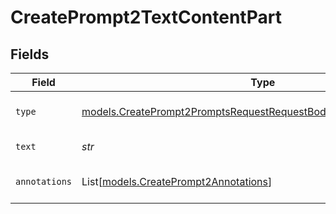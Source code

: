 # CreatePrompt2TextContentPart


## Fields

| Field                                                                                                                                      | Type                                                                                                                                       | Required                                                                                                                                   | Description                                                                                                                                |
| ------------------------------------------------------------------------------------------------------------------------------------------ | ------------------------------------------------------------------------------------------------------------------------------------------ | ------------------------------------------------------------------------------------------------------------------------------------------ | ------------------------------------------------------------------------------------------------------------------------------------------ |
| `type`                                                                                                                                     | [models.CreatePrompt2PromptsRequestRequestBodyPromptMessages3Type](../models/createprompt2promptsrequestrequestbodypromptmessages3type.md) | :heavy_check_mark:                                                                                                                         | The type of the content part.                                                                                                              |
| `text`                                                                                                                                     | *str*                                                                                                                                      | :heavy_check_mark:                                                                                                                         | The text content.                                                                                                                          |
| `annotations`                                                                                                                              | List[[models.CreatePrompt2Annotations](../models/createprompt2annotations.md)]                                                             | :heavy_minus_sign:                                                                                                                         | Annotations for the text content.                                                                                                          |